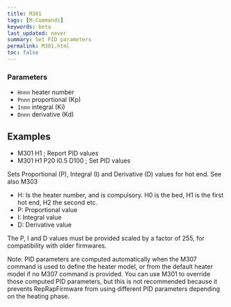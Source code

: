 ```yaml
---
title: M301
tags: [M-Commands] 
keywords: beta 
last_updated: never 
summary: Set PID parameters 
permalink: M301.html
toc: false 
---
```



### Parameters

* `Hnnn` heater number
* `Pnnn` proportional (Kp)
* `Innn` integral (Ki)
* `Dnnn` derivative (Kd)

## Examples

* M301 H1 ; Report PID values
* M301 H1 P20 I0.5 D100 ; Set PID values

Sets Proportional (P), Integral (I) and Derivative (D) values for hot end. See also M303

* H: Is the heater number, and is compulsory. H0 is the bed, H1 is the first hot end, H2 the second etc.
* P: Proportional value
* I: Integral value
* D: Derivative value

The P, I and D values must be provided scaled by a factor of 255, for compatibility with older firmwares.

Note: PID parameters are computed automatically when the M307 command is used to define the heater model, or from the default heater model if no M307 command is provided. You can use M301 to override those computed PID parameters, but this is not recommended because it prevents RepRapFirmware from using different PID parameters depending on the heating phase.

